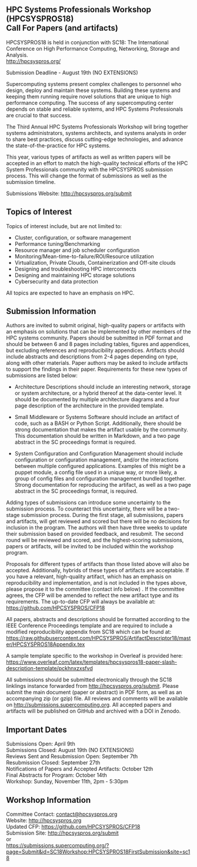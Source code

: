 HPC Systems Professionals Workshop (HPCSYSPROS18)  
Call For Papers (and artifacts)
--------------- 
HPCSYSPROS18 is held in conjunction with SC18: The International Conference on High Performance Computing, Networking, Storage and Analysis.  
http://hpcsyspros.org/

Submission Deadline - August 19th (NO EXTENSIONS)

Supercomputing systems present complex challenges to personnel who design, deploy and maintain these systems. Building these systems and keeping them running require novel solutions that are unique to high performance computing. The success of any supercomputing center depends on stable and reliable systems, and HPC Systems Professionals are crucial to that success.

The Third Annual HPC Systems Professionals Workshop will bring together systems administrators, systems architects, and systems analysts in order to share best practices, discuss cutting-edge technologies, and advance the state-of-the-practice for HPC systems. 

This year, various types of artifacts as well as written papers will be accepted in an effort to match the high-quality technical efforts of the HPC System Professionals community with the HPCSYSPROS submission process. This will change the format of submissions as well as the submission timeline. 

Submissions Website:  http://hpcsyspros.org/submit  

Topics of Interest 
--------------- 
Topics of interest include, but are not limited to:

* Cluster, configuration, or software management 
* Performance tuning/Benchmarking 
* Resource manager and job scheduler configuration 
* Monitoring/Mean-time-to-failure/ROI/Resource utilization 
* Virtualization, Private Clouds, Containerization and Off-site clouds
* Designing and troubleshooting HPC interconnects 
* Designing and maintaining HPC storage solutions 
* Cybersecurity and data protection

All topics are expected to have an emphasis on HPC.

Submission Information
---------------
Authors are invited to submit original, high-quality papers or artifacts with an emphasis on solutions that can be implemented by other members of the HPC systems community. Papers should be submitted in PDF format and should be between 6 and 8 pages including tables, figures and appendices, but excluding references and reproducibility appendices. Artifacts should include abstracts and descriptions from 2-4 pages depending on type, along with other materials. Paper authors may be asked to include artifacts to support the findings in their paper. Requirements for these new types of submissions are listed below: 

* Architecture Descriptions should include an interesting network, storage or system architecture, or a hybrid thereof at the data-center level. It should be documented by multiple architecture diagrams and a four page description of the architecture in the provided template.

* Small Middleware or Systems Software should include an artifact of code, such as a BASH or Python Script. Additionally, there should be strong documentation that makes the artifact usable by the community. This documentation should be written in Markdown, and a two page abstract in the SC proceedings format is required.

* System Configuration and Configuration Management should include configuration or configuration management, and/or the interactions between multiple configured applications. Examples of this might be a puppet module, a config file used in a unique way, or more likely, a group of config files and configuration management bundled together. Strong documentation for reproducing the artifact, as well as a two page abstract in the SC proceedings format, is required.

Adding types of submissions can introduce some uncertainty to the submission process. To counteract this uncertainty, there will be a two-stage submission process. During the first stage, all submissions, papers and artifacts, will get reviewed and scored but there will be no decisions for inclusion in the program. The authors will then have three weeks to update their submission based on provided feedback, and resubmit. The second round will be reviewed and scored, and the highest-scoring submissions, papers or artifacts, will be invited to be included within the workshop program.  

Proposals for different types of artifacts than those listed above will also be accepted. Additionally, hybrids of these types of artifacts are acceptable. If you have a relevant, high-quality artifact, which has an emphasis on reproducibility and implementation, and is not included in the types above, please propose it to the committee (contact info below) . If the committee agrees, the CFP will be amended to reflect the new artifact type and its requirements.  The up-to-date CFP will always be available at:  
https://github.com/HPCSYSPROS/CFP18

All papers, abstracts and descriptions should be formatted according to the IEEE Conference Proceedings template and are required to include a modified reproducibility appendix from SC18 which can be found at:   
https://raw.githubusercontent.com/HPCSYSPROS/ArtifactDescriptor18/master/HPCSYSPROS18Appendix.tex 

A sample template specific to the workshop in Overleaf is provided here:  
https://www.overleaf.com/latex/templates/hpcsyspros18-paper-slash-description-template/pckhnxzxsfvd

All submissions should be submitted electronically through the SC18 linklings instance forwarded from http://hpcsyspros.org/submit. Please submit the main document (paper or abstract) in PDF form, as well as an accompanying zip (or gzip) file. All reviews and comments will be available on http://submissions.supercomputing.org. All accepted papers and artifacts will be published on GitHub and archived with a DOI in Zenodo.



Important Dates 
-------------------- 
Submissions Open: April 9th  
Submissions Closed: August 19th (NO EXTENSIONS)  
Reviews Sent and Resubmission Open: September 7th   
Resubmission Closed: September 27th   
Notifications of Papers and Accepted Artifacts: October 12th  
Final Abstracts for Program: October 14th  
Workshop: Sunday, November 11th, 2pm - 5:30pm

Workshop Information
-------------------- 

Committee Contact: contact@hpcsyspros.org  
Website: http://hpcsyspros.org  
Updated CFP: https://github.com/HPCSYSPROS/CFP18  
Submission Site: http://hpcsyspros.org/submit   
or  
https://submissions.supercomputing.org/?page=Submit&id=SC18Workshop:HPCSYSPROS18FirstSubmission&site=sc18


